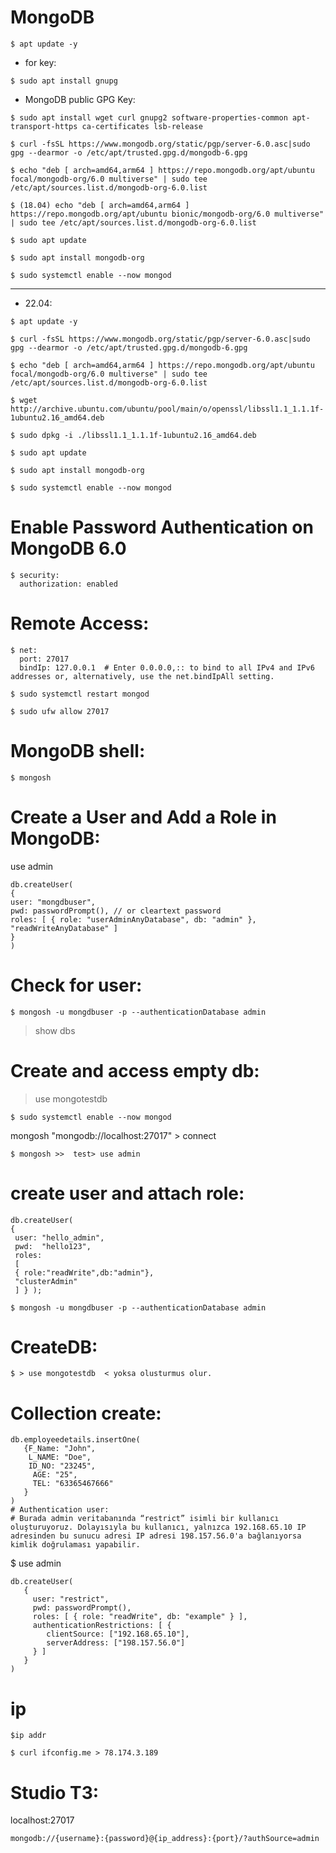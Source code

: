 # MongoDB
```
$ apt update -y
```
- for key:
```
$ sudo apt install gnupg
```
- MongoDB public GPG Key:
```
$ sudo apt install wget curl gnupg2 software-properties-common apt-transport-https ca-certificates lsb-release
```
```
$ curl -fsSL https://www.mongodb.org/static/pgp/server-6.0.asc|sudo gpg --dearmor -o /etc/apt/trusted.gpg.d/mongodb-6.gpg
```
```
$ echo "deb [ arch=amd64,arm64 ] https://repo.mongodb.org/apt/ubuntu focal/mongodb-org/6.0 multiverse" | sudo tee /etc/apt/sources.list.d/mongodb-org-6.0.list
```
```
$ (18.04) echo "deb [ arch=amd64,arm64 ] https://repo.mongodb.org/apt/ubuntu bionic/mongodb-org/6.0 multiverse" | sudo tee /etc/apt/sources.list.d/mongodb-org-6.0.list
```
```
$ sudo apt update
```
```
$ sudo apt install mongodb-org
```
```
$ sudo systemctl enable --now mongod
```

---------------

- 22.04:
```
$ apt update -y
```
```
$ curl -fsSL https://www.mongodb.org/static/pgp/server-6.0.asc|sudo gpg --dearmor -o /etc/apt/trusted.gpg.d/mongodb-6.gpg
```
```
$ echo "deb [ arch=amd64,arm64 ] https://repo.mongodb.org/apt/ubuntu focal/mongodb-org/6.0 multiverse" | sudo tee /etc/apt/sources.list.d/mongodb-org-6.0.list
```
```
$ wget http://archive.ubuntu.com/ubuntu/pool/main/o/openssl/libssl1.1_1.1.1f-1ubuntu2.16_amd64.deb
```
```
$ sudo dpkg -i ./libssl1.1_1.1.1f-1ubuntu2.16_amd64.deb
```
```
$ sudo apt update
```
```
$ sudo apt install mongodb-org
```
```
$ sudo systemctl enable --now mongod
```
# Enable Password Authentication on MongoDB 6.0
```
$ security:
  authorization: enabled
```
# Remote Access:
```
$ net:
  port: 27017
  bindIp: 127.0.0.1  # Enter 0.0.0.0,:: to bind to all IPv4 and IPv6 addresses or, alternatively, use the net.bindIpAll setting.
```
```
$ sudo systemctl restart mongod
```
```
$ sudo ufw allow 27017
```
# MongoDB shell:
```
$ mongosh
```
# Create a User and Add a Role in MongoDB:

use admin
```
db.createUser(
{
user: "mongdbuser",
pwd: passwordPrompt(), // or cleartext password
roles: [ { role: "userAdminAnyDatabase", db: "admin" }, "readWriteAnyDatabase" ]
}
)
```
# Check for user:
```
$ mongosh -u mongdbuser -p --authenticationDatabase admin
```
> show dbs

# Create and access empty db:

> use mongotestdb
```
$ sudo systemctl enable --now mongod
```

mongosh "mongodb://localhost:27017" > connect
```
$ mongosh >>  test> use admin
```
# create user and attach role:
```
db.createUser(
{ 
 user: "hello_admin",
 pwd:  "hello123",
 roles:
 [
 { role:"readWrite",db:"admin"},
 "clusterAdmin"
 ] } );
 ```
 ```
$ mongosh -u mongdbuser -p --authenticationDatabase admin
```
# CreateDB:
```
$ > use mongotestdb  < yoksa olusturmus olur.
```
# Collection create:
```
db.employeedetails.insertOne(
   {F_Name: "John",
    L_NAME: "Doe",
    ID_NO: "23245",
     AGE: "25",
     TEL: "63365467666"
   }
)
# Authentication user:
# Burada admin veritabanında “restrict” isimli bir kullanıcı oluşturuyoruz. Dolayısıyla bu kullanıcı, yalnızca 192.168.65.10 IP adresinden bu sunucu adresi IP adresi 198.157.56.0'a bağlanıyorsa kimlik doğrulaması yapabilir.
```

$ use admin
```
db.createUser(
   {
     user: "restrict",
     pwd: passwordPrompt(),
     roles: [ { role: "readWrite", db: "example" } ],
     authenticationRestrictions: [ {
        clientSource: ["192.168.65.10"],
        serverAddress: ["198.157.56.0"]
     } ]
   }
)
```
# ip
```
$ip addr
```
```
$ curl ifconfig.me > 78.174.3.189
```
# Studio T3:

localhost:27017
```
mongodb://{username}:{password}@{ip_address}:{port}/?authSource=admin
```

